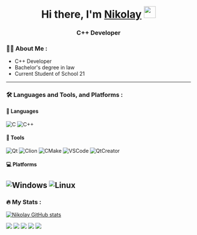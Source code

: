 <h1 align="center">Hi there, I'm <a href="https://github.com/Utygett" target="_blank">Nikolay</a>
<img src="https://github.com/blackcater/blackcater/raw/main/images/Hi.gif" height="32"/></h1>
<h3 align="center">C++ Developer</h3>

### 👩‍💻 About Me :

- С++ Developer
- Bachelor's degree in law
- Current Student of School 21

---

### :hammer_and_wrench: Languages and Tools, and Platforms :
#### :information_desk_person: Languages
![C](https://img.shields.io/badge/c-%2300599C.svg?style=for-the-badge&logo=c&logoColor=white) ![C++](https://img.shields.io/badge/C%2B%2B-00599C?style=for-the-badge&logo=c%2B%2B&logoColor=white)

#### :hammer: Tools
![Qt](https://img.shields.io/badge/-Qt%205-Gre) ![Clion](https://img.shields.io/badge/-CLion-black) ![CMake](https://img.shields.io/badge/-CMake-blue) ![VSCode](https://img.shields.io/badge/-VSCode-blue) ![QtCreator](https://img.shields.io/badge/-QtCreator-brightgreen)

#### :computer: Platforms
![Windows](https://img.shields.io/badge/-Windows-blue) ![Linux](https://img.shields.io/badge/-Linux-AC1FF2)
---

### :fire: My Stats :
[![Nikolay GitHub stats](https://github-readme-stats.vercel.app/api?username=Utygett)](https://github.com/Utygett/github-readme-stats)</br>

![](http://github-profile-summary-cards.vercel.app/api/cards/profile-details?username=Utygett&theme=github)
![](http://github-profile-summary-cards.vercel.app/api/cards/repos-per-language?username=Utygett&theme=github)
![](http://github-profile-summary-cards.vercel.app/api/cards/most-commit-language?username=Utygett&theme=github)
![](http://github-profile-summary-cards.vercel.app/api/cards/stats?username=Utygett&theme=github)
![](http://github-profile-summary-cards.vercel.app/api/cards/productive-time?username=Utygett&theme=github&utcOffset=3)

